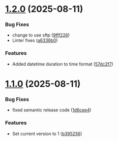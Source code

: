 # [1.2.0](https://github.com/cerealean/bnch-dev-frontend/compare/v1.1.0...v1.2.0) (2025-08-11)


### Bug Fixes

* change to use sftp ([9fff226](https://github.com/cerealean/bnch-dev-frontend/commit/9fff226b76eda7871a981c0411ce13cd5744db62))
* Linter fixes ([a6336b0](https://github.com/cerealean/bnch-dev-frontend/commit/a6336b0a926e4dd9f6b51b81661aac67a4587c5b))


### Features

* Added datetime duration to time format ([57dc2f7](https://github.com/cerealean/bnch-dev-frontend/commit/57dc2f7f5527d8d94c4009292d1ac89124b956c5))

# [1.1.0](https://github.com/cerealean/bnch-dev-frontend/compare/v1.0.0...v1.1.0) (2025-08-11)


### Bug Fixes

* fixed semantic release code ([1d6cee4](https://github.com/cerealean/bnch-dev-frontend/commit/1d6cee4667e16dc2f797462d36738db20526a282))


### Features

* Set current version to 1 ([b395256](https://github.com/cerealean/bnch-dev-frontend/commit/b3952565b8313221e875f6ad2fd681c70c46a2b0))
